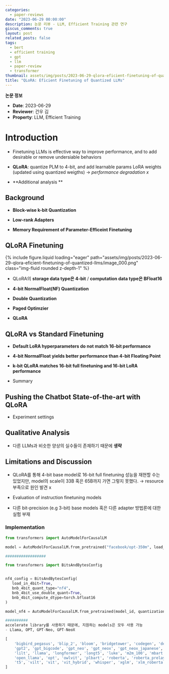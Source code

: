 ```yaml
---
categories:
  - paper-reviews
date: "2023-06-29 00:00:00"
description: 논문 리뷰 - LLM, Efficient Training 관련 연구
giscus_comments: true
layout: post
related_posts: false
tags:
  - bert
  - efficient training
  - gpt
  - llm
  - paper-review
  - transformer
thumbnail: assets/img/posts/2023-06-29-qlora-eficient-finetuning-of-quantized-llms/thumbnail.jpg
title: "QLoRA: Eficient Finetuning of Quantized LLMs"
---
```


**논문 정보**

- **Date**: 2023-06-29
- **Reviewer**: 건우 김
- **Property**: LLM, Efficient Training

# Introduction

- Finetuning LLMs is effective way to improve performance, and to add desirable or remove undersiable behaviors

- **QLoRA**: quantize PLM to 4-bit, and add learnable params LoRA weights (updated using quantized weigths) → _performance degradation x_

- **Additional analysis **

## Background

- **Block-wise k-bit Quantization**

- **Low-rank Adapters**

- **Memory Requirement of Parameter-Efficeint Finetuning**

## QLoRA Finetuning

{% include figure.liquid loading="eager" path="assets/img/posts/2023-06-29-qlora-eficient-finetuning-of-quantized-llms/image_000.png" class="img-fluid rounded z-depth-1" %}

- QLoRA의 **storage data type은 4-bit** / **computation data type은 BFloat16**

- **4-bit NormalFloat(NF) Quantization**

- **Double Quantization**

- **Paged Optimzier**

- **QLoRA**

## QLoRA vs Standard Finetuning

- **Default LoRA hyperparameters do not match 16-bit performance**

- **4-bit NormalFloat yields better performance than 4-bit Floating Point**

- **k-bit QLoRA matches 16-bit full finetuning and 16-bit LoRA performance**

- Summary

## Pushing the Chatbot State-of-the-art with QLoRA

- Experiment settings

## Qualitative Analysis

- 다른 LLMs과 비슷한 양상의 실수들이 존재하기 때문에 **생략**

## Limitations and Discussion

- QLoRA를 통해 4-bit base model로 16-bit full finetuning 성능을 재현할 수는 있었지만, model의 scale이 33B 혹은 65B까지 가면 그렇지 못했다. → resource 부족으로 원인 발견 x

- Evaluation of instruction finetuning models

- 다른 bit-precision (e.g 3-bit) base models 혹은 다른 adapter 방법론에 대한 실험 부재

### Implementation

```python
from transformers import AutoModelForCausalLM

model = AutoModelForCausalLM.from_pretrained("facebook/opt-350m", load_in_4bit=True, device_map="auto")

##################

from transformers import BitsAndBytesConfig


nf4_config = BitsAndBytesConfig(
   load_in_4bit=True,
   bnb_4bit_quant_type="nf4",
   bnb_4bit_use_double_quant=True,
   bnb_4bit_compute_dtype=torch.bfloat16
)

model_nf4 = AutoModelForCausalLM.from_pretrained(model_id, quantization_config=nf4_config)

##########
accelerate library를 사용하기 때문에, 지원하는 models은 모두 사용 가능
- Llama, OPT, GPT-Neo, GPT-NeoX

[
    'bigbird_pegasus', 'blip_2', 'bloom', 'bridgetower', 'codegen', 'deit', 'esm',
    'gpt2', 'gpt_bigcode', 'gpt_neo', 'gpt_neox', 'gpt_neox_japanese', 'gptj', 'gptsan_japanese',
    'lilt', 'llama', 'longformer', 'longt5', 'luke', 'm2m_100', 'mbart', 'mega', 'mt5', 'nllb_moe',
    'open_llama', 'opt', 'owlvit', 'plbart', 'roberta', 'roberta_prelayernorm', 'rwkv', 'switch_transformers',
    't5', 'vilt', 'vit', 'vit_hybrid', 'whisper', 'xglm', 'xlm_roberta'
]
```
